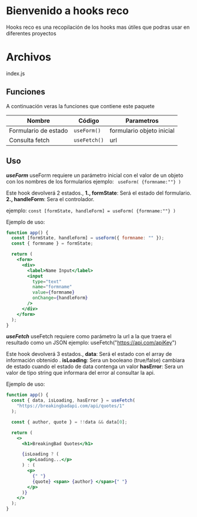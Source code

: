 # Bienvenido a hooks reco

Hooks reco es una recopilación de los hooks mas útiles que podras usar en diferentes proyectos

# Archivos

index.js

## Funciones

A continuación veras la funciones que contiene este paquete

| Nombre               | Código       | Parametros                |
| -------------------- | ------------ | ------------------------- |
| Formulario de estado | `useForm()`  | formulario objeto inicial |
| Consulta fetch       | `useFetch()` | url                       |

## Uso

**_useForm_**
useForm requiere un parámetro inicial con el valor de un objeto con los nombres de los formularios ejemplo: ` useForm( {formname:""} )`

Este hook devolverá 2 estados.,
**1., formState**: Será el estado del formulario.
**2., handleForm**: Sera el controlador.

ejemplo: `const [formState, handleForm] = useForm( {formname:""} )`

Ejemplo de uso:

```jsx
function app() {
  const [formState, handleForm] = useForm({ formname: "" });
  const { formname } = formState;

  return (
    <form>
      <div>
        <label>Name Input</label>
        <input
          type="text"
          name="formname"
          value={formname}
          onChange={handleForm}
        />
      </div>
    </form>
  );
}
```

**_useFetch_**
useFetch requiere como parámetro la url a la que traera el resultado como un JSON
ejemplo: useFetch("https://api.com/apiKey")

Este hook devolverá 3 estados.,
**data**: Será el estado con el array de información obtenido .
**isLoading**: Sera un booleano (true/false) cambiara de estado cuando el estado de data contenga un valor
**hasError**: Sera un valor de tipo string que informara del error al consultar la api.

Ejemplo de uso:

```jsx
function app() {
  const { data, isLoading, hasError } = useFetch(
    "https://breakingbadapi.com/api/quotes/1"
  );

  const { author, quote } = !!data && data[0];

  return (
    <>
      <h1>BreakingBad Quotes</h1>

      {isLoading ? (
        <p>Loading...</p>
      ) : (
        <p>
          {" "}
          {quote} <span> {author} </span>{" "}
        </p>
      )}
    </>
  );
}
```
